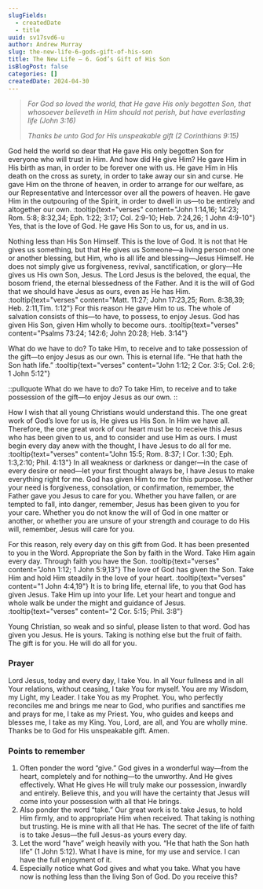 ```yaml
---
slugFields:
  - createdDate
  - title
uuid: sv17svd6-u
author: Andrew Murray
slug: the-new-life-6-gods-gift-of-his-son
title: The New Life – 6. God’s Gift of His Son
isBlogPost: false
categories: []
createdDate: 2024-04-30
---
```

> *For God so loved the world, that He gave His only begotten Son, that whosoever believeth in Him should not perish, but have everlasting life (John 3:16)*
>
> *Thanks be unto God for His unspeakable gift (2 Corinthians 9:15)*

God held the world so dear that He gave His only begotten Son for everyone who will trust in Him. And how did He give Him? He gave Him in His birth as man, in order to be forever one with us. He gave Him in His death on the cross as surety, in order to take away our sin and curse. He gave Him on the throne of heaven, in order to arrange for our welfare, as our Representative and Intercessor over all the powers of heaven. He gave Him in the outpouring of the Spirit, in order to dwell in us—to be entirely and altogether our own. :tooltip{text="verses" content="John 1:14,16; 14:23; Rom. 5:8; 8:32,34; Eph. 1:22; 3:17; Col. 2:9-10; Heb. 7:24,26; 1 John 4:9-10"} Yes, that is the love of God. He gave His Son to us, for us, and in us.

Nothing less than His Son Himself. This is the love of God. It is not that He gives us something, but that He gives us Someone—a living person-not one or another blessing, but Him, who is all life and blessing—Jesus Himself. He does not simply give us forgiveness, revival, sanctification, or glory—He gives us His own Son, Jesus. The Lord Jesus is the beloved, the equal, the bosom friend, the eternal blessedness of the Father. And it is the will of God that we should have Jesus as ours, even as He has Him. :tooltip{text="verses" content="Matt. 11:27; John 17:23,25; Rom. 8:38,39; Heb. 2:11,Tim. 1:12"} For this reason He gave Him to us. The whole of salvation consists of this—to have, to possess, to enjoy Jesus. God has given His Son, given Him wholly to become ours. :tooltip{text="verses" content="Psalms 73:24; 142:6; John 20:28; Heb. 3:14"}

What do we have to do? To take Him, to receive and to take possession of the gift—to enjoy Jesus as our own. This is eternal life. “He that hath the Son hath life.” :tooltip{text="verses" content="John 1:12; 2 Cor. 3:5; Col. 2:6; 1 John 5:12"}

::pullquote
What do we have to do? To take Him, to receive and to take possession of the gift—to enjoy Jesus as our own.
::

How I wish that all young Christians would understand this. The one great work of God’s love for us is, He gives us His Son. In Him we have all. Therefore, the one great work of our heart must be to receive this Jesus who has been given to us, and to consider and use Him as ours. I must begin every day anew with the thought, l have Jesus to do all for me. :tooltip{text="verses" content="John 15:5; Rom. 8:37; I Cor. 1:30; Eph. 1:3,2:10; Phil. 4:13"} In all weakness or darkness or danger—in the case of every desire or need—let your first thought always be, I have Jesus to make everything right for me. God has given Him to me for this purpose. Whether your need is forgiveness, consolation, or confirmation, remember, the Father gave you Jesus to care for you. Whether you have fallen, or are tempted to fall, into danger, remember, Jesus has been given to you for your care. Whether you do not know the will of God in one matter or another, or whether you are unsure of your strength and courage to do His will, remember, Jesus will care for you.

For this reason, rely every day on this gift from God. It has been presented to you in the Word. Appropriate the Son by faith in the Word. Take Him again every day. Through faith you have the Son. :tooltip{text="verses" content="John 1:12; 1 John 5:9,13"} The love of God has given the Son. Take Him and hold Him steadily in the love of your heart. :tooltip{text="verses" content="1 John 4:4,19"} It is to bring life, eternal life, to you that God has given Jesus. Take Him up into your life. Let your heart and tongue and whole walk be under the might and guidance of Jesus. :tooltip{text="verses" content="2 Cor. 5:15; Phil. 3:8"}

Young Christian, so weak and so sinful, please listen to that word. God has given you Jesus. He is yours. Taking is nothing else but the fruit of faith. The gift is for you. He will do all for you.

### Prayer

Lord Jesus, today and every day, I take You. In all Your fullness and in all Your relations, without ceasing, I take You for myself. You are my Wisdom, my Light, my Leader. I take You as my Prophet. You, who perfectly reconciles me and brings me near to God, who purifies and sanctifies me and prays for me, I take as my Priest. You, who guides and keeps and blesses me, I take as my King. You, Lord, are all, and You are wholly mine. Thanks be to God for His unspeakable gift. Amen.

### Points to remember

1. Often ponder the word “give.” God gives in a wonderful way—from the heart, completely and for nothing—to the unworthy. And He gives effectively. What He gives He will truly make our possession, inwardly and entirely. Believe this, and you will have the certainty that Jesus will come into your possession with all that He brings.
2. Also ponder the word “take.” Our great work is to take Jesus, to hold Him firmly, and to appropriate Him when received. That taking is nothing but trusting. He is mine with all that He has. The secret of the life of faith is to take Jesus—the full Jesus-as yours every day.
3. Let the word “have” weigh heavily with you. “He that hath the Son hath life” (1 John 5:12). What I have is mine, for my use and service. I can have the full enjoyment of it.
4. Especially notice what God gives and what you take. What you have now is nothing less than the living Son of God. Do you receive this?

